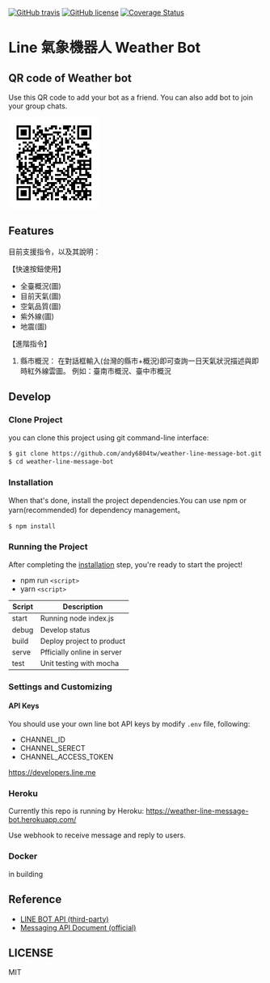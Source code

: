 [![GitHub travis][travis-image]][travis-url]
[![GitHub license][license-image]][license-url]
[![Coverage Status](https://coveralls.io/repos/github/andy6804tw/Mocha-Chai-tutorial/badge.svg?branch=master)](coverage-url)

# Line 氣象機器人 Weather Bot

## QR code of Weather bot
Use this QR code to add your bot as a friend.
You can also add bot to join your group chats.

<img src="./Screenshoot/qrcode.png">

## Features
目前支援指令，以及其說明：
      
【快速按鈕使用】
- 全臺概況(圖)
- 目前天氣(圖)
- 空氣品質(圖)
- 紫外線(圖)
- 地震(圖)
      
【進階指令】
1. 縣市概況：
在對話框輸入(台灣的縣市+概況)即可查詢一日天氣狀況描述與即時紅外線雲圖。
例如：臺南市概況、臺中市概況

## Develop
### Clone Project
 you can clone this project using git command-line interface:

```bash
$ git clone https://github.com/andy6804tw/weather-line-message-bot.git
$ cd weather-line-message-bot
```

### Installation
When that's done, install the project dependencies.You can use npm or yarn(recommended) for dependency management。

```bash
$ npm install
```

### Running the Project

After completing the [installation](#installation) step, you're ready to start the project!

- npm run `<script>`
- yarn `<script>`

| Script | Description |
| ------| ------ |
| start | Running node index.js |
| debug | Develop status |
| build | Deploy project to product |
| serve | Pfficially online in server |
| test  | Unit testing with mocha |

### Settings and Customizing
#### API Keys
You should use your own line bot API keys by modify `.env` file, following:

- CHANNEL_ID
- CHANNEL_SERECT
- CHANNEL_ACCESS_TOKEN

https://developers.line.me

### Heroku

Currently this repo is running by Heroku: https://weather-line-message-bot.herokuapp.com/

Use webhook to receive message and reply to users.

### Docker

in building

## Reference

- [LINE BOT API (third-party)](https://github.com/boybundit/linebot)
- [Messaging API Document (official)](https://developers.line.me/en/docs/messaging-api/getting-started/)

## LICENSE
MIT

[travis-image]: https://travis-ci.org/andy6804tw/weather-line-message-bot.svg?branch=master
[travis-url]: https://travis-ci.org/andy6804tw/weather-line-message-bot
[license-image]: https://img.shields.io/npm/l/express.svg?registry_uri=https%3A%2F%2Fregistry.npmjs.com
[license-url]: https://github.com/andy6804tw/weather-line-message-bot/blob/master/LICENSE
[coverage-url]:https://coveralls.io/github/andy6804tw/Mocha-Chai-tutorial?branch=master

